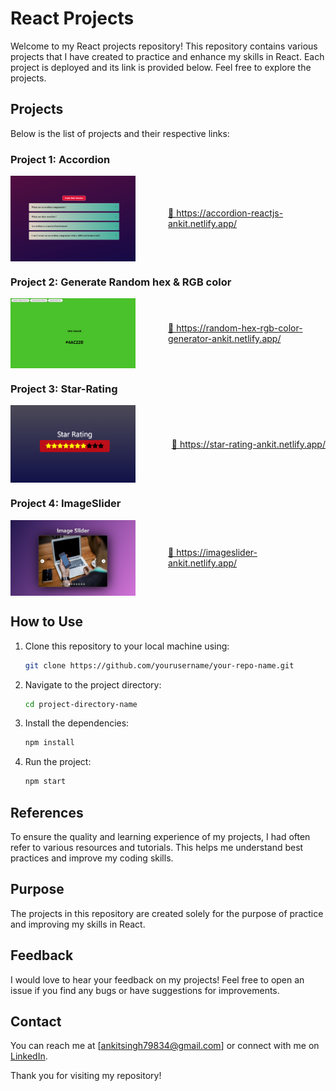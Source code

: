 # React Projects

Welcome to my React projects repository! This repository contains various projects that I have created to practice and enhance my skills in React. Each project is deployed and its link is provided below. Feel free to explore the projects.

## Projects

Below is the list of projects and their respective links:

<!-- ### Project 1: [Accordion]
[https://accordion-reactjs-ankit.netlify.app/] -->

### Project 1: Accordion

<div style="display: flex; justify-content: space-between; align-items: center; gap:2rem">
    <img src="\1_Accordion\AccordionSite.png" alt="Project 1" style="width: 200px; height: auto; margin-right: 20px;">
    <a href="https://accordion-reactjs-ankit.netlify.app/">     &#x1F517; https://accordion-reactjs-ankit.netlify.app/
    
  </a>
</div>

### Project 2: Generate Random hex & RGB color

<div style="display: flex; justify-content: space-between; align-items: center; gap:2rem">
    <img src="\2_setRandomColor\setrandomhexandrgbcolor.png" alt="Project 2" style="width: 200px; height: auto; margin-right: 20px;">
    <a href="https://random-hex-rgb-color-generator-ankit.netlify.app/">     &#x1F517; https://random-hex-rgb-color-generator-ankit.netlify.app/
    
  </a>
</div>


### Project 3: Star-Rating

<div style="display: flex; justify-content: space-between; align-items: center; gap:2rem">
    <img src="\3_star_rating\star_rating.png" alt="Project 3" style="width: 200px; height: auto; margin-right: 20px;">
    <a href="https://star-rating-ankit.netlify.app/">     &#x1F517; https://star-rating-ankit.netlify.app/
  </a>
</div>


### Project 4: ImageSlider

<div style="display: flex; justify-content: space-between; align-items: center; gap:2rem">
    <img src="\4_image_slider\imageSlider.png" alt="Project 4" style="width: 200px; height: auto; margin-right: 20px;">
    <a href="https://imageslider-ankit.netlify.app/">     &#x1F517; https://imageslider-ankit.netlify.app/
  </a>
</div>




<!-- ### Project 2: [Project Title]
[Link to Project 2]

### Project 3: [Project Title]
[Link to Project 3] -->



## How to Use

1. Clone this repository to your local machine using:
    ```sh
    git clone https://github.com/yourusername/your-repo-name.git
    ```
2. Navigate to the project directory:
    ```sh
    cd project-directory-name
    ```
3. Install the dependencies:
    ```sh
    npm install
    ```
4. Run the project:
    ```sh
    npm start
    ```

## References

To ensure the quality and learning experience of my projects, I had often refer to various resources and tutorials. This helps me understand best practices and improve my coding skills.

## Purpose

The projects in this repository are created solely for the purpose of practice and improving my skills in React. 

## Feedback

I would love to hear your feedback on my projects! Feel free to open an issue if you find any bugs or have suggestions for improvements.

## Contact

You can reach me at [ankitsingh79834@gmail.com] or connect with me on [LinkedIn](https://www.linkedin.com/in/ankit0501).

Thank you for visiting my repository!
